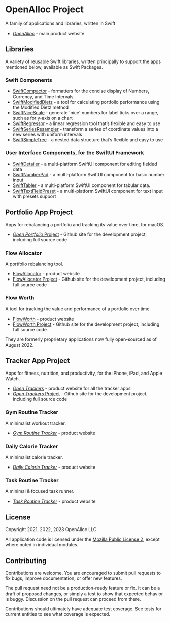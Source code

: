 # OpenAlloc Project

A family of applications and libraries, written in Swift

* [_OpenAlloc_](https://openalloc.github.io/) - main product website

## Libraries

A variety of reusable Swift libraries, written principally to support the apps mentioned below, available as Swift Packages.

### Swift Components

* [SwiftCompactor](https://github.com/openalloc/SwiftCompactor) - formatters for the concise display of Numbers, Currency, and Time Intervals
* [SwiftModifiedDietz](https://github.com/openalloc/SwiftModifiedDietz) - a tool for calculating portfolio performance using the Modified Dietz method
* [SwiftNiceScale](https://github.com/openalloc/SwiftNiceScale) - generate 'nice' numbers for label ticks over a range, such as for y-axis on a chart
* [SwiftRegressor](https://github.com/openalloc/SwiftRegressor) - a linear regression tool that’s flexible and easy to use
* [SwiftSeriesResampler](https://github.com/openalloc/SwiftSeriesResampler) - transform a series of coordinate values into a new series with uniform intervals
* [SwiftSimpleTree](https://github.com/openalloc/SwiftSimpleTree) - a nested data structure that’s flexible and easy to use

### User Interface Components, for the SwiftUI Framework

* [SwiftDetailer](https://github.com/openalloc/SwiftDetailer) - a multi-platform SwiftUI component for editing fielded data
* [SwiftNumberPad](https://github.com/openalloc/SwiftNumberPad) - a multi-platform SwiftUI component for basic number input
* [SwiftTabler](https://github.com/openalloc/SwiftTabler) - a multi-platform SwiftUI component for tabular data.
* [SwiftTextFieldPreset](https://github.com/openalloc/SwiftTextFieldPreset) - a multi-platform SwiftUI component for text input with presets support

## Portfolio App Project

Apps for rebalancing a portfolio and tracking its value over time, for macOS.

* [_Open Portfolio_ Project](https://github.com/open-portfolio/FlowAllocatorApp/) - Github site for the development project, including full source code

### Flow Allocator

A portfolio rebalancing tool.

* [FlowAllocator](https://openalloc.github.io/FlowAllocator/) - product website
* [FlowAllocator Project](https://github.com/open-portfolio/FlowAllocatorApp/) - Github site for the development project, including full source code

### Flow Worth

A tool for tracking the value and performance of a portfolio over time.

* [FlowWorth](https://openalloc.github.io/FlowWorth/) - product website
* [FlowWorth Project](https://github.com/open-portfolio/FlowWorthApp/) - Github site for the development project, including full source code

They are formerly proprietary applications now fully open-sourced as of August 2022. 

## Tracker App Project

Apps for fitness, nutrition, and productivity, for the iPhone, iPad, and Apple Watch.

* [_Open Trackers_](https://open-trackers.github.io/) - product website for all the tracker apps
* [_Open Trackers_ Project](https://github.com/open-trackers/) - Github site for the development project, including full source code

### Gym Routine Tracker

A minimalist workout tracker.

* [_Gym Routine Tracker_](https://open-trackers.github.io/grt/) - product website

### Daily Calorie Tracker

A minimalist calorie tracker.

* [_Daily Calorie Tracker_](https://open-trackers.github.io/dct/) - product website

### Task Routine Tracker

A minimal & focused task runner.

* [_Task Routine Tracker_](https://open-trackers.github.io/trt/) - product website

## License

Copyright 2021, 2022, 2023 OpenAlloc LLC

All application code is licensed under the [Mozilla Public License 2](https://www.mozilla.org/en-US/MPL/2.0/), except where noted in individual modules.

## Contributing

Contributions are welcome. You are encouraged to submit pull requests to fix bugs, improve documentation, or offer new features. 

The pull request need not be a production-ready feature or fix. It can be a draft of proposed changes, or simply a test to show that expected behavior is buggy. Discussion on the pull request can proceed from there.

Contributions should ultimately have adequate test coverage. See tests for current entities to see what coverage is expected.
